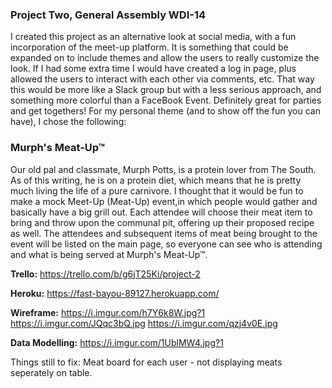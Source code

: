 ### Project Two, General Assembly WDI-14

I created this project as an alternative look at social media, with a fun incorporation of the meet-up platform. It is something that could be expanded on to include themes and allow the users to really customize the look. If I had some extra time I would have created a log in page, plus allowed the users to interact with each other via comments, etc. That way this would be more like a Slack group but with a less serious approach, and something more colorful than a FaceBook Event. Definitely great for parties and get togethers! For my personal theme (and to show off the fun you can have), I chose the following:

### Murph's Meat-Up™

Our old pal and classmate, Murph Potts, is a protein lover from The South. As of this writing, he is on a protein diet, which means that he is pretty much living the life of a pure carnivore. I thought that it would be fun to make a mock Meet-Up (Meat-Up) event,in which people would gather and basically have a big grill out. Each attendee will choose their meat item to bring and throw upon the communal pit, offering up their proposed recipe as well. The attendees and subsequent items of meat being brought to the event will be listed on the main page, so everyone can see who is attending and what is being served at Murph's Meat-Up™. 

**Trello:** 
https://trello.com/b/g6jT25Ki/project-2

**Heroku:** 
https://fast-bayou-89127.herokuapp.com/

**Wireframe:** 
https://i.imgur.com/h7Y6k8W.jpg?1
https://i.imgur.com/JQqc3bQ.jpg
https://i.imgur.com/qzj4v0E.jpg

**Data Modelling:** 
https://i.imgur.com/1UblMW4.jpg?1


Things still to fix:
Meat board for each user - not displaying meats seperately on table.